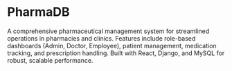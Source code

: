 # PharmaDB
A comprehensive pharmaceutical management system for streamlined operations in pharmacies and clinics. Features include role-based dashboards (Admin, Doctor, Employee), patient management, medication tracking, and prescription handling. Built with React, Django, and MySQL for robust, scalable performance.
